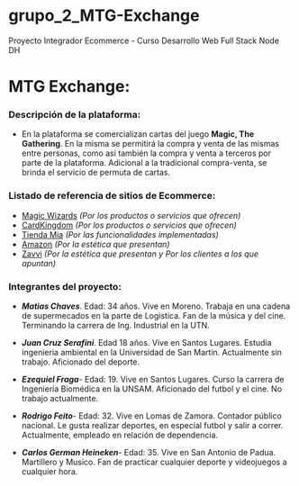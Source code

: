 # grupo_2_MTG-Exchange
Proyecto Integrador Ecommerce - Curso Desarrollo Web Full Stack Node DH

# MTG Exchange:
### Descripción de la plataforma:
- En la plataforma se comercializan cartas del juego **Magic, The Gathering**. En la misma se permitirá la compra y venta de las mismas entre personas, como asi también la compra y venta a terceros por parte de la plataforma.
Adicional a la tradicional compra-venta, se brinda el servicio de permuta de cartas.

### Listado de referencia de sitios de Ecommerce:
- [Magic Wizards](https://magic.wizards.com/) _(Por los productos o servicios que ofrecen)_
- [CardKingdom](https://www.cardkingdom.com/) _(Por los productos o servicios que ofrecen)_
- [Tienda Mia](https://tiendamia.com/ar) _(Por las funcionalidades implementadas)_
- [Amazon](https://www.amazon.com/) _(Por la estética que presentan)_
- [Zavvi](https://www.zavvi.es/) _(Por la estética que presentan y Por los clientes a los que apuntan)_


### Integrantes del proyecto:
- _**Matias Chaves**_. Edad: 34 años. Vive en Moreno. Trabaja en una cadena de supermecados en la parte de Logistica. Fan de la música y del cine. Terminando la carrera de Ing. Industrial en la UTN.

- _**Juan Cruz Serafini**_. Edad 18 años. Vive en Santos Lugares. Estudia ingenieria ambiental en la Universidad de San Martin. Actualmente sin trabajo. Aficionado del deporte. 

- _**Ezequiel Fraga**_- Edad: 19. Vive en Santos Lugares. Curso la carrera de Ingeniería Biomédica en la UNSAM. Aficionado del futbol y el cine. No trabajo actualmente.

- _**Rodrigo Feito**_- Edad: 32. Vive en Lomas de Zamora. Contador público nacional. Le gusta realizar deportes, en especial futbol y salir a correr. Actualmente, empleado en relación de dependencia.

- _**Carlos German Heineken**_- Edad: 35. Vive en San Antonio de Padua. Martillero y Musico. Fan de practicar cualquier deporte y videojuegos a cualquier hora. 
